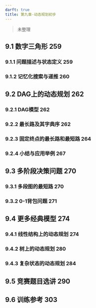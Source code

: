 ```yaml
---
darft: true
title: 第九章-动态规划初步
---
```


>未整理 
<!-- more -->
## 9.1 数字三角形 259
### 9.1.1 问题描述与状态定义 259
### 9.1.2 记忆化搜索与递推 260


## 9.2 DAG上的动态规划 262
### 9.2.1 DAG模型 262
### 9.2.2 最长路及其字典序 262
### 9.2.3 固定终点的最长路和最短路 264
### 9.2.4 小结与应用举例 267


## 9.3 多阶段决策问题 270
### 9.3.1 多段图的最短路 270
### 9.3.2 0-1背包问题 271



## 9.4 更多经典模型 274
### 9.4.1 线性结构上的动态规划 274
### 9.4.2 树上的动态规划 280
### 9.4.3 复杂状态的动态规划 284


## 9.5 竞赛题目选讲 290
## 9.6 训练参考 303